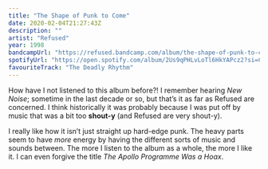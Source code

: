 ```yaml
---
title: "The Shape of Punk to Come"
date: 2020-02-04T21:27:43Z
description: ""
artist: "Refused"
year: 1998
bandcampUrl: "https://refused.bandcamp.com/album/the-shape-of-punk-to-come"
spotifyUrl: "https://open.spotify.com/album/2Us9qPHLvLoTl6HkYAPcz2?si=CHytfuNZTne64GKUHWrpPw"
favouriteTrack: "The Deadly Rhythm"
---
```


How have I not listened to this album before?! I remember hearing <cite>New Noise</cite>; sometime in the last decade or so, but that’s it as far as Refused are concerned. I think historically it was probably because I was put off by music that was a bit too **shout-y** (and Refused are very shout-y).

I really like how it isn’t just straight up hard-edge punk. The heavy parts seem to have _more_ energy by having the different sorts of music and sounds between. The more I listen to the album as a whole, the more I like it. I can even forgive the title <cite>The Apollo Programme Was a Hoax</cite>.